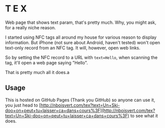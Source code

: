 # T   E   X

Web page that shows text param, that's pretty much. Why, you might ask, for a really niche reason.

I started using NFC tags all around my house for various reason to display information. But iPhone (not sure about Android, haven't tested) won't open text-only record from an NFC tag. It will, however, open web links.

So by setting the NFC record to a URL with `text=Hello`, when scanning the tag, it'll open a web page saying "Hello".

That is pretty much all it does.a

## Usage

This is hosted on GitHub Pages (Thank you GitHub) so anyone can use it, you just head to [http://nboisvert.com/tex?text=Un+Ski-doo+on+peut+tu+laisser+ca+dans+cours%3F](http://nboisvert.com/tex?text=Un+Ski-doo+on+peut+tu+laisser+ca+dans+cours%3F) to see what it does.

